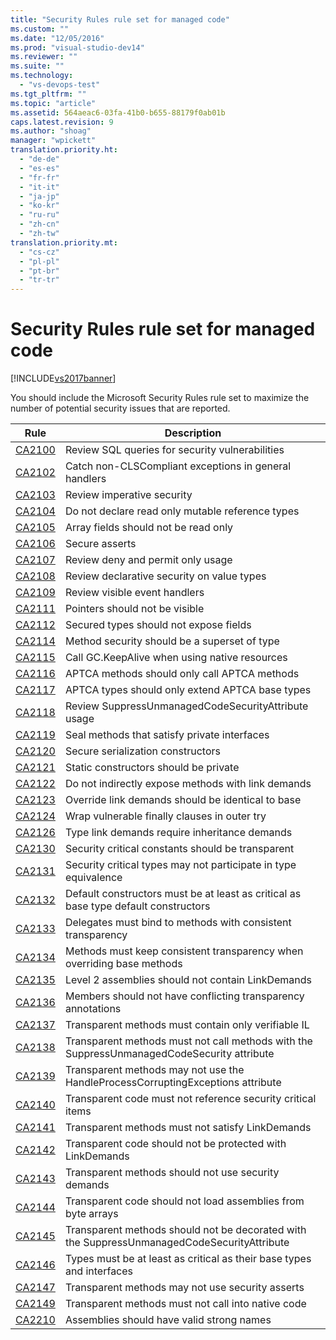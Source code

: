 ```yaml
---
title: "Security Rules rule set for managed code"
ms.custom: ""
ms.date: "12/05/2016"
ms.prod: "visual-studio-dev14"
ms.reviewer: ""
ms.suite: ""
ms.technology: 
  - "vs-devops-test"
ms.tgt_pltfrm: ""
ms.topic: "article"
ms.assetid: 564aeac6-03fa-41b0-b655-88179f0ab01b
caps.latest.revision: 9
ms.author: "shoag"
manager: "wpickett"
translation.priority.ht: 
  - "de-de"
  - "es-es"
  - "fr-fr"
  - "it-it"
  - "ja-jp"
  - "ko-kr"
  - "ru-ru"
  - "zh-cn"
  - "zh-tw"
translation.priority.mt: 
  - "cs-cz"
  - "pl-pl"
  - "pt-br"
  - "tr-tr"
---
```

# Security Rules rule set for managed code
[!INCLUDE[vs2017banner](../code-quality/includes/vs2017banner.md)]

You should include the Microsoft Security Rules rule set to maximize the number of potential security issues that are reported.  
  
|Rule|Description|  
|----------|-----------------|  
|[CA2100](../code-quality/ca2100--review-sql-queries-for-security-vulnerabilities.md)|Review SQL queries for security vulnerabilities|  
|[CA2102](../code-quality/ca2102--catch-non-clscompliant-exceptions-in-general-handlers.md)|Catch non-CLSCompliant exceptions in general handlers|  
|[CA2103](../code-quality/ca2103--review-imperative-security.md)|Review imperative security|  
|[CA2104](../code-quality/ca2104--do-not-declare-read-only-mutable-reference-types.md)|Do not declare read only mutable reference types|  
|[CA2105](../code-quality/ca2105--array-fields-should-not-be-read-only.md)|Array fields should not be read only|  
|[CA2106](../code-quality/ca2106--secure-asserts.md)|Secure asserts|  
|[CA2107](../code-quality/ca2107--review-deny-and-permit-only-usage.md)|Review deny and permit only usage|  
|[CA2108](../code-quality/ca2108--review-declarative-security-on-value-types.md)|Review declarative security on value types|  
|[CA2109](../code-quality/ca2109--review-visible-event-handlers.md)|Review visible event handlers|  
|[CA2111](../code-quality/ca2111--pointers-should-not-be-visible.md)|Pointers should not be visible|  
|[CA2112](../code-quality/ca2112--secured-types-should-not-expose-fields.md)|Secured types should not expose fields|  
|[CA2114](../code-quality/ca2114--method-security-should-be-a-superset-of-type.md)|Method security should be a superset of type|  
|[CA2115](../code-quality/ca2115--call-gc.keepalive-when-using-native-resources.md)|Call GC.KeepAlive when using native resources|  
|[CA2116](../code-quality/ca2116--aptca-methods-should-only-call-aptca-methods.md)|APTCA methods should only call APTCA methods|  
|[CA2117](../code-quality/ca2117--aptca-types-should-only-extend-aptca-base-types.md)|APTCA types should only extend APTCA base types|  
|[CA2118](../code-quality/ca2118--review-suppressunmanagedcodesecurityattribute-usage.md)|Review SuppressUnmanagedCodeSecurityAttribute usage|  
|[CA2119](../code-quality/ca2119--seal-methods-that-satisfy-private-interfaces.md)|Seal methods that satisfy private interfaces|  
|[CA2120](../code-quality/ca2120--secure-serialization-constructors.md)|Secure serialization constructors|  
|[CA2121](../code-quality/ca2121--static-constructors-should-be-private.md)|Static constructors should be private|  
|[CA2122](../code-quality/ca2122--do-not-indirectly-expose-methods-with-link-demands.md)|Do not indirectly expose methods with link demands|  
|[CA2123](../code-quality/ca2123--override-link-demands-should-be-identical-to-base.md)|Override link demands should be identical to base|  
|[CA2124](../code-quality/ca2124--wrap-vulnerable-finally-clauses-in-outer-try.md)|Wrap vulnerable finally clauses in outer try|  
|[CA2126](../code-quality/ca2126--type-link-demands-require-inheritance-demands.md)|Type link demands require inheritance demands|  
|[CA2130](../code-quality/ca2130--security-critical-constants-should-be-transparent.md)|Security critical constants should be transparent|  
|[CA2131](../code-quality/ca2131--security-critical-types-may-not-participate-in-type-equivalence.md)|Security critical types may not participate in type equivalence|  
|[CA2132](../code-quality/e758afa1-8bde-442a-8a0a-bd1ea7b0ce4d.md)|Default constructors must be at least as critical as base type default constructors|  
|[CA2133](../code-quality/ca2133--delegates-must-bind-to-methods-with-consistent-transparency.md)|Delegates must bind to methods with consistent transparency|  
|[CA2134](../code-quality/ca2134--methods-must-keep-consistent-transparency-when-overriding-base-methods.md)|Methods must keep consistent transparency when overriding base methods|  
|[CA2135](../code-quality/ca2135--level-2-assemblies-should-not-contain-linkdemands.md)|Level 2 assemblies should not contain LinkDemands|  
|[CA2136](../code-quality/ca2136--members-should-not-have-conflicting-transparency-annotations.md)|Members should not have conflicting transparency annotations|  
|[CA2137](../code-quality/ca2137--transparent-methods-must-contain-only-verifiable-il.md)|Transparent methods must contain only verifiable IL|  
|[CA2138](../code-quality/a14c4d32-f079-4f3a-956c-a1657cde0f66.md)|Transparent methods must not call methods with the SuppressUnmanagedCodeSecurity attribute|  
|[CA2139](../code-quality/45a0328a-add7-40f9-8934-dff59beb02b3.md)|Transparent methods may not use the HandleProcessCorruptingExceptions attribute|  
|[CA2140](../code-quality/ca2140--transparent-code-must-not-reference-security-critical-items.md)|Transparent code must not reference security critical items|  
|[CA2141](../code-quality/ca2141-transparent-methods-must-not-satisfy-linkdemands.md)|Transparent methods must not satisfy LinkDemands|  
|[CA2142](../code-quality/ca2142--transparent-code-should-not-be-protected-with-linkdemands.md)|Transparent code should not be protected with LinkDemands|  
|[CA2143](../code-quality/ca2143--transparent-methods-should-not-use-security-demands.md)|Transparent methods should not use security demands|  
|[CA2144](../code-quality/ca2144--transparent-code-should-not-load-assemblies-from-byte-arrays.md)|Transparent code should not load assemblies from byte arrays|  
|[CA2145](../code-quality/81970700-b438-4b3b-9239-16887e16f7b7.md)|Transparent methods should not be decorated with the SuppressUnmanagedCodeSecurityAttribute|  
|[CA2146](../code-quality/ca2146--types-must-be-at-least-as-critical-as-their-base-types-and-interfaces.md)|Types must be at least as critical as their base types and interfaces|  
|[CA2147](../code-quality/ca2147--transparent-methods-may-not-use-security-asserts.md)|Transparent methods may not use security asserts|  
|[CA2149](../code-quality/ca2149--transparent-methods-must-not-call-into-native-code.md)|Transparent methods must not call into native code|  
|[CA2210](../code-quality/ca2210--assemblies-should-have-valid-strong-names.md)|Assemblies should have valid strong names|